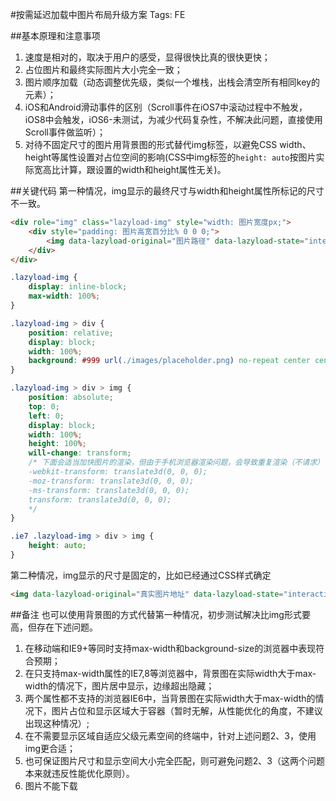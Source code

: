 #按需延迟加载中图片布局升级方案
Tags: FE

##基本原理和注意事项
1. 速度是相对的，取决于用户的感受，显得很快比真的很快更快；
2. 占位图片和最终实际图片大小完全一致；
3. 图片顺序加载（动态调整优先级，类似一个堆栈，出栈会清空所有相同key的元素）；
4. iOS和Android滑动事件的区别（Scroll事件在iOS7中滚动过程中不触发，iOS8中会触发，iOS6-未测试，为减少代码复杂性，不解决此问题，直接使用Scroll事件做监听）；
5. 对待不固定尺寸的图片用背景图的形式替代img标签，以避免CSS width、height等属性设置对占位空间的影响(CSS中img标签的`height: auto`按图片实际宽高比计算，跟设置的width和height属性无关)。

##关键代码
第一种情况，img显示的最终尺寸与width和height属性所标记的尺寸不一致。
``` html
<div role="img" class="lazyload-img" style="width: 图片宽度px;">
    <div style="padding: 图片高宽百分比% 0 0 0;">
        <img data-lazyload-original="图片路径" data-lazyload-state="interactive|loading|complete|error" />
    </div>
</div>
```
``` css
.lazyload-img {
    display: inline-block;
    max-width: 100%;
}

.lazyload-img > div {
    position: relative;
    display: block;
    width: 100%;
    background: #999 url(./images/placeholder.png) no-repeat center center;
}

.lazyload-img > div > img {
    position: absolute;
    top: 0;
    left: 0;
    display: block;
    width: 100%;
    height: 100%;
    will-change: transform;
    /* 下面会适当加快图片的渲染，但由于手机浏览器渲染问题，会导致重复渲染（不请求）
    -webkit-transform: translate3d(0, 0, 0);
    -moz-transform: translate3d(0, 0, 0);
    -ms-transform: translate3d(0, 0, 0);
    transform: translate3d(0, 0, 0);
    */
}

.ie7 .lazyload-img > div > img {
    height: auto;
}
```
第二种情况，img显示的尺寸是固定的，比如已经通过CSS样式确定
``` html
<img data-lazyload-original="真实图片地址" data-lazyload-state="interactive|loading|complete|error" />
```

##备注
也可以使用背景图的方式代替第一种情况，初步测试解决比img形式要高，但存在下述问题。
1. 在移动端和IE9+等同时支持max-width和background-size的浏览器中表现符合预期；
2. 在只支持max-width属性的IE7,8等浏览器中，背景图在实际width大于max-width的情况下，图片居中显示，边缘超出隐藏；
3. 两个属性都不支持的浏览器IE6中，当背景图在实际width大于max-width的情况下，图片占位和显示区域大于容器（暂时无解，从性能优化的角度，不建议出现这种情况）;
4. 在不需要显示区域自适应父级元素空间的终端中，针对上述问题2、3，使用img更合适；
5. 也可保证图片尺寸和显示空间大小完全匹配，则可避免问题2、3（这两个问题本来就违反性能优化原则）。
6. 图片不能下载

